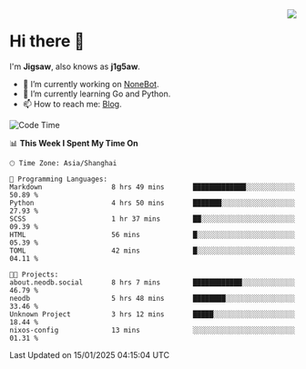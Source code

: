 <a href="#">
  <img align="right" src="https://github-readme-stats.vercel.app/api?username=j1g5awi&count_private=true&show_icons=true&title_color=80070B&text_color=B3B3B3&bg_color=212121&icon_color=80070B" />
</a>

# Hi there 👋

I'm **Jigsaw**, also knows as **j1g5aw**.

- 🔭 I’m currently working on [NoneBot](https://github.com/nonebot).
- 🌱 I’m currently learning Go and Python.
- 📫 How to reach me: [Blog](https://blog.maddestroyer.xyz/).

<!--START_SECTION:waka-->
![Code Time](http://img.shields.io/badge/Code%20Time-1%2C835%20hrs%2018%20mins-blue)

📊 **This Week I Spent My Time On** 

```text
🕑︎ Time Zone: Asia/Shanghai

💬 Programming Languages: 
Markdown                 8 hrs 49 mins       █████████████░░░░░░░░░░░░   50.89 % 
Python                   4 hrs 50 mins       ███████░░░░░░░░░░░░░░░░░░   27.93 % 
SCSS                     1 hr 37 mins        ██░░░░░░░░░░░░░░░░░░░░░░░   09.39 % 
HTML                     56 mins             █░░░░░░░░░░░░░░░░░░░░░░░░   05.39 % 
TOML                     42 mins             █░░░░░░░░░░░░░░░░░░░░░░░░   04.11 % 

🐱‍💻 Projects: 
about.neodb.social       8 hrs 7 mins        ████████████░░░░░░░░░░░░░   46.79 % 
neodb                    5 hrs 48 mins       ████████░░░░░░░░░░░░░░░░░   33.46 % 
Unknown Project          3 hrs 12 mins       █████░░░░░░░░░░░░░░░░░░░░   18.44 % 
nixos-config             13 mins             ░░░░░░░░░░░░░░░░░░░░░░░░░   01.31 % 
```


 Last Updated on 15/01/2025 04:15:04 UTC
<!--END_SECTION:waka-->
